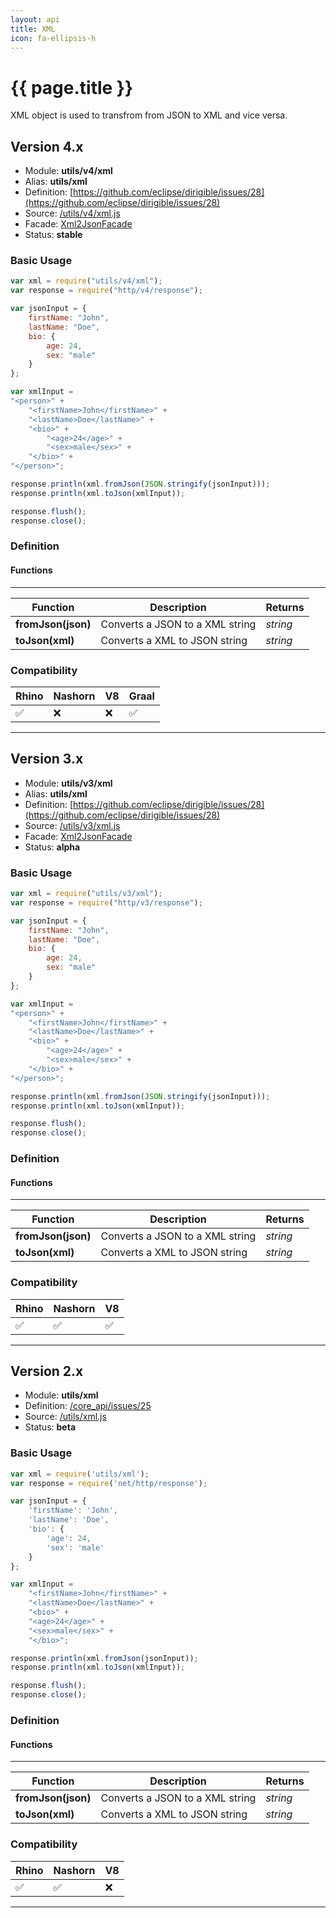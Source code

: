 ```yaml
---
layout: api
title: XML
icon: fa-ellipsis-h
---
```


{{ page.title }}
===

XML object is used to transfrom from JSON to XML and vice versa.

Version 4.x
---

- Module: **utils/v4/xml**
- Alias: **utils/xml**
- Definition: [https://github.com/eclipse/dirigible/issues/28](https://github.com/eclipse/dirigible/issues/28)
- Source: [/utils/v4/xml.js](https://github.com/dirigiblelabs/api-utils/blob/master/utils/v4/xml.js)
- Facade: [Xml2JsonFacade](https://github.com/eclipse/dirigible/blob/master/api/api-facade/api-utils/src/main/java/org/eclipse/dirigible/api/v3/utils/Xml2JsonFacade.java)
- Status: **stable**


### Basic Usage


```javascript
var xml = require("utils/v4/xml");
var response = require("http/v4/response");

var jsonInput = {
    firstName: "John",
    lastName: "Doe",
    bio: {
        age: 24,
        sex: "male"
    }
};

var xmlInput = 
"<person>" +
    "<firstName>John</firstName>" +
    "<lastName>Doe</lastName>" + 
    "<bio>" + 
        "<age>24</age>" +
        "<sex>male</sex>" +
    "</bio>" +
"</person>";

response.println(xml.fromJson(JSON.stringify(jsonInput)));
response.println(xml.toJson(xmlInput));

response.flush();
response.close();
```

### Definition


#### Functions

---

Function     | Description | Returns
------------ | ----------- | --------
**fromJson(json)**   | Converts a JSON to a XML string | *string*
**toJson(xml)**   | Converts a XML to JSON string | *string*


### Compatibility

Rhino | Nashorn | V8 | Graal |
----- | ------- | ---| ------|
 ✅   | ❌      | ❌  |  ✅   |


---

Version 3.x
---

- Module: **utils/v3/xml**
- Alias: **utils/xml**
- Definition: [https://github.com/eclipse/dirigible/issues/28](https://github.com/eclipse/dirigible/issues/28)
- Source: [/utils/v3/xml.js](https://github.com/dirigiblelabs/api-v3-utils/blob/master/utils/v3/xml.js)
- Facade: [Xml2JsonFacade](https://github.com/eclipse/dirigible/blob/master/api/api-facade/api-utils/src/main/java/org/eclipse/dirigible/api/v3/utils/Xml2JsonFacade.java)
- Status: **alpha**


### Basic Usage


```javascript
var xml = require("utils/v3/xml");
var response = require("http/v3/response");

var jsonInput = {
    firstName: "John",
    lastName: "Doe",
    bio: {
        age: 24,
        sex: "male"
    }
};

var xmlInput = 
"<person>" +
    "<firstName>John</firstName>" +
    "<lastName>Doe</lastName>" + 
    "<bio>" + 
        "<age>24</age>" +
        "<sex>male</sex>" +
    "</bio>" +
"</person>";

response.println(xml.fromJson(JSON.stringify(jsonInput)));
response.println(xml.toJson(xmlInput));

response.flush();
response.close();
```

### Definition


#### Functions

---

Function     | Description | Returns
------------ | ----------- | --------
**fromJson(json)**   | Converts a JSON to a XML string | *string*
**toJson(xml)**   | Converts a XML to JSON string | *string*


### Compatibility

Rhino | Nashorn | V8
----- | ------- | --------
 ✅  | ✅  | ✅


---

Version 2.x
---


- Module: **utils/xml**
- Definition: [/core_api/issues/25](https://github.com/dirigiblelabs/core_api/issues/25)
- Source: [/utils/xml.js](https://github.com/dirigiblelabs/core_api/blob/master/core_api/ScriptingServices/utils/xml.js)
- Status: **beta**

### Basic Usage


```javascript
var xml = require('utils/xml');
var response = require('net/http/response');

var jsonInput = {
	'firstName': 'John',
	'lastName': 'Doe',
	'bio': {
		'age': 24,
		'sex': 'male'
	}
};

var xmlInput = 
	"<firstName>John</firstName>" +
	"<lastName>Doe</lastName>" + 
	"<bio>" + 
	"<age>24</age>" +
	"<sex>male</sex>" +
	"</bio>";

response.println(xml.fromJson(jsonInput));
response.println(xml.toJson(xmlInput));

response.flush();
response.close();
```



### Definition


#### Functions

---

Function     | Description | Returns
------------ | ----------- | --------
**fromJson(json)**   | Converts a JSON to a XML string | *string*
**toJson(xml)**   | Converts a XML to JSON string | *string*




### Compatibility

Rhino | Nashorn | V8
----- | ------- | --------
 ✅  | ✅  | ❌

---
